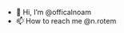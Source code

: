 - 👋 Hi, I’m @officalnoam
- 📫 How to reach me @n.rotem

<!---
officalnoam/officalnoam is a ✨ special ✨ repository because its `README.md` (this file) appears on your GitHub profile.
You can click the Preview link to take a look at your changes.
--->

